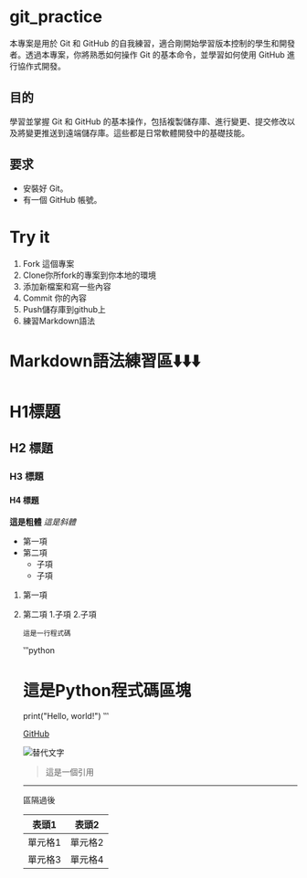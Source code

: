 # git_practice
本專案是用於 Git 和 GitHub 的自我練習，適合剛開始學習版本控制的學生和開發者。透過本專案，你將熟悉如何操作 Git 的基本命令，並學習如何使用 GitHub 進行協作式開發。

## 目的
學習並掌握 Git 和 GitHub 的基本操作，包括複製儲存庫、進行變更、提交修改以及將變更推送到遠端儲存庫。這些都是日常軟體開發中的基礎技能。

## 要求
- 安裝好 Git。
- 有一個 GitHub 帳號。

# Try it
1. Fork 這個專案
2. Clone你所fork的專案到你本地的環境
3. 添加新檔案和寫一些內容
4. Commit 你的內容
5. Push儲存庫到github上
6. 練習Markdown語法

# Markdown語法練習區⬇️⬇️⬇️

# H1標題
## H2 標題
### H3 標題
#### H4 標題

**這是粗體**
*這是斜體*


- 第一項
- 第二項
    - 子項
    - 子項

1. 第一項
2. 第二項
   1.子項
   2.子項
   
   `這是一行程式碼`

   ‵‵‵python
   # 這是Python程式碼區塊
   print("Hello, world!")
   ‵‵‵

   [GitHub](https://github.com/)

   ![替代文字](https://www.svgrepo.com/show/376318/flutter.svg)

   > 這是一個引用

   ---

   區隔過後


   | 表頭1 | 表頭2 |
   | ----- | ----- |
   | 單元格1  | 單元格2 |
   | 單元格3  | 單元格4 |




